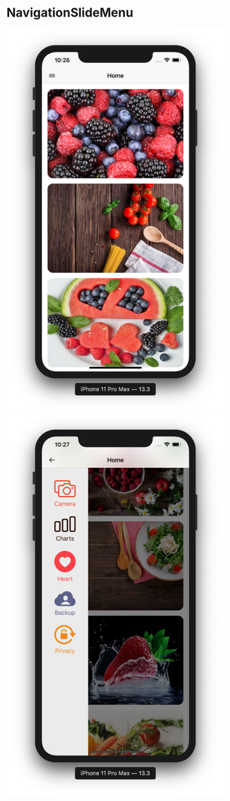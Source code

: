 # NavigationSlideMenu

![](https://github.com/ram4ik/NavigationSlideMenu/blob/master/NavigationSlideMenu/Assets.xcassets/Screenshot%202020-02-11%20at%2022.26.46.imageset/Screenshot%202020-02-11%20at%2022.26.46.png)
![](https://github.com/ram4ik/NavigationSlideMenu/blob/master/NavigationSlideMenu/Assets.xcassets/Screenshot%202020-02-11%20at%2022.27.01.imageset/Screenshot%202020-02-11%20at%2022.27.01.png)
